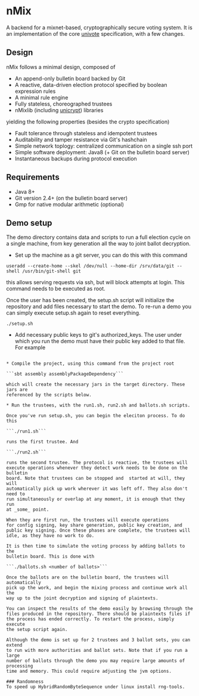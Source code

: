 # nMix

A backend for a mixnet-based, cryptographically secure voting system. It is an implementation
of the core [univote](https://e-voting.bfh.ch/projects/univote/) specification, with a few changes.

## Design

nMix follows a minimal design, composed of

* An append-only bulletin board backed by Git
* A reactive, data-driven election protocol specified by boolean expression rules
* A minimal rule engine
* Fully stateless, choreographed trustees
* nMixlib (including [unicrypt](https://github.com/bfh-evg/univote2)) libraries

yielding the following properties (besides the crypto specification)

* Fault tolerance through stateless and idempotent trustees
* Auditability and tamper resistance via Git's hashchain
* Simple network toplogy: centralized communication on a single ssh port
* Simple software deployment: Java8 (+ Git on the bulletin board server)
* Instantaneous backups during protocol execution

## Requirements

* Java 8+
* Git version 2.4+ (on the bulletin board server)
* Gmp for native modular arithmetic (optional)

## Demo setup

The demo directory contains data and scripts to run a full election cycle on
a single machine, from key generation all the way to joint ballot decryption.

* Set up the machine as a git server, you can do this with this command

```useradd --create-home --skel /dev/null --home-dir /srv/data/git --shell /usr/bin/git-shell git```

this allows serving requests via ssh, but will block attempts at login. This
command needs to be executed as root.

Once the user has been created, the setup.sh script will initialize the
repository and add files necessary to start the demo. To re-run a demo you
can simply execute setup.sh again to reset everything.

```./setup.sh```

* Add necessary public keys to git's authorized_keys. The user under which
you run the demo must have their public key added to that file. For example

```cat $HOME/.ssh/id_rsa.pub >> /srv/data/git/.ssh/authorized_keys

* Compile the project, using this command from the project root

```sbt assembly assemblyPackageDependency```

which will create the necessary jars in the target directory. These jars are
referenced by the scripts below.

* Run the trustees, with the run1.sh, run2.sh and ballots.sh scripts.

Once you've run setup.sh, you can begin the eleciton process. To do this

```./run1.sh```

runs the first trustee. And

```./run2.sh```

runs the second trustee. The protocol is reactive, the trustees will
execute operations whenever they detect work needs to be done on the bulletin
board. Note that trustees can be stopped and  started at will, they will
automatically pick up work wherever it was left off. They also don't need to
run simultaneously or overlap at any moment, it is enough that they run
at _some_ point.

When they are first run, the trustees will execute operations
for config signing, key share generation, public key creation, and
public key signing. Once these phases are complete, the trustees will
idle, as they have no work to do.

It is then time to simulate the voting process by adding ballots to the
bulletin board. This is done with

```./ballots.sh <number of ballots>```

Once the ballots are on the bulletin board, the trustees will automatically
pick up the work, and begin the mixing process and continue work all the
way up to the joint decryption and signing of plaintexts.

You can inspect the results of the demo easily by browsing through the
files produced in the repository. There should be plaintexts files if
the process has ended correctly. To restart the process, simply execute
the setup script again.

Although the demo is set up for 2 trustees and 3 ballot sets, you can extend
to run with more authorities and ballot sets. Note that if you run a large
number of ballots through the demo you may require large amounts of processing
time and memory. This could require adjusting the jvm options.

### Randomness
To speed up HybridRandomByteSequence under linux install rng-tools.